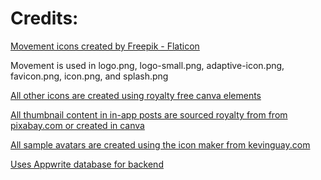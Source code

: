 <h1>Credits:</h1>
<a href="https://www.flaticon.com/free-icons/movement" title="movement icons">Movement icons created by Freepik - Flaticon</a>
<p>Movement is used in logo.png, logo-small.png, adaptive-icon.png, favicon.png, icon.png, and splash.png</p>
<p></p>
<a href="https://www.canva.com" title="canva icons">All other icons are created using royalty free canva elements</a>
<p></p>
<a href="https://www.pixabay.com" title="thumbnail icons"> All thumbnail content in in-app posts are sourced royalty from from pixabay.com or created in canva</a>
<p></p>
<a href="https://www.kevinguay.com/icon-maker/" title="sample avatars">All sample avatars are created using the icon maker from kevinguay.com </a>
<p></p>
<a href="https://www.appwrite.com" title="appwrite database">Uses Appwrite database for backend</a>
